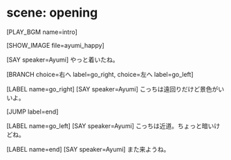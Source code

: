 # scene: opening
<!-- BGM: 穏やかな朝のテーマ -->
[PLAY_BGM name=intro]

<!-- Ayumi が少し照れている表情を表示 -->
[SHOW_IMAGE file=ayumi_happy]

[SAY speaker=Ayumi]
やっと着いたね。

<!-- 方向選択。右は明るい道、左はショートカット -->
[BRANCH choice=右へ label=go_right, choice=左へ label=go_left]

[LABEL name=go_right]
[SAY speaker=Ayumi]
こっちは遠回りだけど景色がいいよ。

[JUMP label=end]

[LABEL name=go_left]
[SAY speaker=Ayumi]
こっちは近道。ちょっと暗いけどね。

[LABEL name=end]
[SAY speaker=Ayumi]
また来ようね。